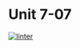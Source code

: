 # Unit 7-07

[![linter](https://github.com/peter-marshall5/HTML-Unit7-07-ICS2O/workflows/linter/badge.svg)](https://github.com/marketplace/actions/super-linter)
